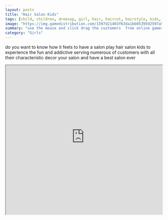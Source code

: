 ```yaml
---
layout: posts
title: "Hair Salon Kids"
tags: [child, children, dreesup, girl, hair, haircut, hairstyle, kids, salon, shampoo, free, online, games, oyna, game, free, games, play, play, games]
image: "https://img.gamedistribution.com/1597d21403f63da1bb0539592597a525.jpg"
summary: "use the mouse and click drag the customers  free online games oyna game free games play play games"
category: "Girls"
---
```


do you want to know how it feels to have a salon play hair salon kids to experience the fun and addictive serving numerous of customers with all their characteristic decor your salon and have a best salon ever

<iframe width="100%" height="480px;" src="https://flash.gamedistribution.com?game=1597d21403f63da1bb0539592597a525"></iframe>